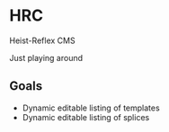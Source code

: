 HRC
===

Heist-Reflex CMS

Just playing around

## Goals

 - Dynamic editable listing of templates
 - Dynamic editable listing of splices
